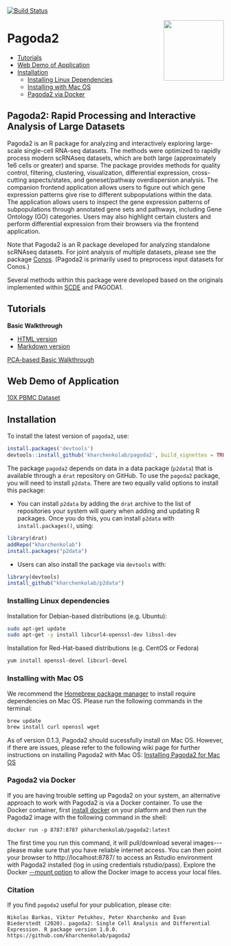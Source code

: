 [![Build Status](https://travis-ci.com/kharchenkolab/pagoda2.svg?branch=master)](https://travis-ci.com/github/kharchenkolab/pagoda2)

<img src="https://github.com/kharchenkolab/pagoda2/blob/devel/inst/pagoda_logo.png" align="right" height="140">

# Pagoda2

- [Tutorials](#tutorials)
- [Web Demo of Application](#web-demo-of-application)
- [Installation](#installation)
  * [Installing Linux Dependencies](#installing-linux-dependencies)
  * [Installing with Mac OS](#installing-with-mac-os)
  * [Pagoda2 via Docker](#pagoda2-via-docker)

## Pagoda2: Rapid Processing and Interactive Analysis of Large Datasets

Pagoda2 is an R package for analyzing and interactively exploring large-scale single-cell RNA-seq datasets. The methods were optimized to rapidly process modern scRNAseq datasets, which are both large (approximately 1e6 cells or greater) and sparse. The package provides methods for quality control, filtering, clustering, visualization, differential expression, cross-cutting aspects/states, and geneset/pathway overdispersion analysis. The companion frontend application allows users to figure out which gene expression patterns give rise to different subpopulations within the data. The application allows users to inspect the gene expression patterns of subpopulations through annotated gene sets and pathways, including Gene Ontology (GO) categories. Users may also highlight certain clusters and perform differential expression from their browsers via the frontend application. 

Note that Pagoda2 is an R package developed for analyzing standalone scRNAseq datasets. For joint analysis of multiple datasets, please see the package [Conos](https://github.com/kharchenkolab/conos). (Pagoda2 is primarily used to preprocess input datasets for Conos.)

Several methods within this package were developed based on the originals implemented within [SCDE](http://hms-dbmi.github.io/scde/) and PAGODA1.


## Tutorials

**Basic Walkthrough**
* [HTML version](https://htmlpreview.github.io/?https://raw.githubusercontent.com/kharchenkolab/pagoda2/master/doc/pagoda2.walkthrough.html) 
* [Markdown version](https://github.com/kharchenkolab/pagoda2/blob/master/vignettes/pagoda2.walkthrough.md)

[PCA-based Basic Walkthrough](http://pklab.med.harvard.edu/peterk/p2/walkthrough.nb.html)


## Web Demo of Application

[10X PBMC Dataset](https://tinyurl.com/demopagoda2)


## Installation 

To install the latest version of `pagoda2`, use:

```r
install.packages('devtools')
devtools::install_github('kharchenkolab/pagoda2', build_vignettes = TRUE)
```

The package `pagoda2` depends on data in a data package (`p2data`) that is available through a `drat` repository on GitHub. To use the `pagoda2` package, you will need to install `p2data`. There are two equally valid options to install this package:

* You can install `p2data` by adding the `drat` archive to the list of repositories your system will query when adding and updating R packages. Once you do this, you can install `p2data` with `install.packages()`, using:

```r
library(drat)
addRepo("kharchenkolab")
install.packages("p2data")
```

* Users can also install the package via `devtools` with:

```r
library(devtools)
install_github("kharchenkolab/p2data")
```


### Installing Linux dependencies

Installation for Debian-based distributions (e.g. Ubuntu):

```sh
sudo apt-get update
sudo apt-get -y install libcurl4-openssl-dev libssl-dev
```

Installation for Red-Hat-based distributions (e.g. CentOS or Fedora)

```sh
yum install openssl-devel libcurl-devel
```



### Installing with Mac OS

We recommend the [Homebrew package manager](https://brew.sh/) to install require dependencies on Mac OS. Please run the following commands in the terminal:

```sh
brew update
brew install curl openssl wget
```

As of version 0.1.3, Pagoda2 should sucessfully install on Mac OS. However, if there are issues, please refer to the following wiki page for further instructions on installing Pagoda2 with Mac OS: [Installing Pagoda2 for Mac OS](https://github.com/kharchenkolab/pagoda2/wiki/Installing-Pagoda2-for-Mac-OS)



### Pagoda2 via Docker 

If you are having trouble setting up Pagoda2 on your system, an alternative approach to work with Pagoda2 is via a Docker container. To use the Docker container, first [install docker](https://docs.docker.com/install/) on your platform and then run the Pagoda2 image with the following command in the shell:

```
docker run -p 8787:8787 pkharchenkolab/pagoda2:latest
```

The first time you run this command, it will pull/download several images---please make sure that you have reliable internet access. You can then point your browser to http://localhost:8787/ to access an Rstudio environment with Pagoda2 installed (log in using credentials rstudio/pass). Explore the Docker [--mount option](https://docs.docker.com/storage/volumes/) to allow the Docker image to access your local files.

### Citation

If you find `pagoda2` useful for your publication, please cite:

```
Nikolas Barkas, Viktor Petukhov, Peter Kharchenko and Evan
Biederstedt (2020). pagoda2: Single Cell Analysis and Differential
Expression. R package version 1.0.0.
https://github.com/kharchenkolab/pagoda2
```
